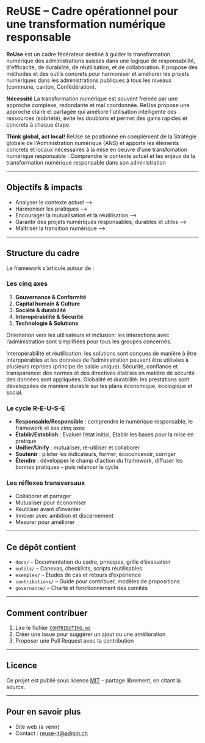 # ReUSE – Cadre opérationnel pour une transformation numérique responsable

**ReUse** est un cadre fédérateur destiné à guider la transformation numérique des administrations suisses dans une logique  de responsabilité, d'efficacité, de durabilité, de réutilisation, et de collaboration. Il propose des méthodes et des outils concrets pour harmoniser et améliorer les projets numériques dans les administrations publiques à tous les niveaux (commune, canton, Confédération).

**Nécessité**
La transformation numérique est souvent freinée par une approche complexe, redondante et mal coordonnée. ReUse propose une approche claire et partagée qui améliore l'utilisation intelligente des ressources (sobriété), évite les doublons et permet des gains rapides et concrets à chaque étape.


**Think global, act local!**
ReUse se positionne en complément de la Stratégie globale de l'Administration numérique (ANS) et apporte les éléments concrets et locaux nécessaires à la mise en oeuvre d'une transfomation numérique responsable : 
Comprendre le contexte actuel et les enjeux de la transformation numérique responsable dans son administration

---
## Objectifs & impacts
- Analyser le contexte actuel -->
- Harmoniser les pratiques -->
- Encourager la mutualisation et la réutilisation -->
- Garantir des projets numériques responsables, durables et utiles -->
- Maîtriser la transition numérique -->
---

## Structure du cadre

Le framework s’articule autour de :

### Les cinq axes 

1. **Gouvernance & Conformité**
2. **Capital humain & Culture**
3. **Société & durabilité**
5. **Interopérabilité & Sécurité**
6. **Technologie & Solutions**    

Orientation vers les utilisateurs et inclusion: les interactions avec l’administration sont simplifiées pour tous les groupes concernés.

Interopérabilité et réutilisation: les solutions sont conçues de manière à être interopérables et les données de l’administration peuvent être utilisées à plusieurs reprises (principe de saisie unique).
Sécurité, confiance et transparence: des normes et des directives établies en matière de sécurité des données sont appliquées.
Globalité et durabilité: les prestations sont développées de manière durable sur les plans économique, écologique et social.
### Le cycle R-E-U-S-E

- **Responsable/Responsible** : comprendre le numérique responsable, le framework et ses cinq axes 
- **Établir/Establish** : Evaluer l’état initial, Etablir les bases pour la mise en pratique
- **Unifier/Unify** : mutualiser, ré-utiliser et collaborer  
- **Soutenir** : piloter les indicateurs, former, écoconcevoir, corriger  
- **Étendre** : développer le champ d'action du framework, diffuser les bonnes pratiques – puis relancer le cycle  


### Les réflexes transversaux

- Collaborer et partager
- Mutualiser pour économiser
- Réutiliser avant d'inventer
- Innover avec ambition et discernement
- Mesurer pour améliorer
  
---

## Ce dépôt contient

- `docs/` – Documentation du cadre, principes, grille d’évaluation
- `outils/` – Canevas, checklists, scripts réutilisables
- `exemples/` – Études de cas et retours d’expérience
- `contributions/` – Guide pour contribuer, modèles de propositions
- `governance/` – Charte et fonctionnement des comités

---

## Comment contribuer

1. Lire le fichier [`CONTRIBUTING.md`](CONTRIBUTING.md)
2. Créer une issue pour suggérer un ajout ou une amélioration
3. Proposer une Pull Request avec ta contribution

---

## Licence

Ce projet est publié sous licence [MIT](LICENSE) – partage librement, en citant la source.

---

## Pour en savoir plus

- Site web (à venir)
- Contact : reuse-it@admin.ch
